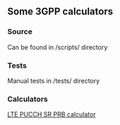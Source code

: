 ## Some 3GPP calculators

### Source

Can be found in /scripts/ directory

### Tests

Manual tests in /tests/ directory

### Calculators

[LTE PUCCH SR PRB calculator](https://bpodrygajlo.github.io/3gpp-calculators/pages/srcalc)
